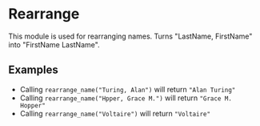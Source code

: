 Rearrange
=========

This module is used for rearranging names.
Turns "LastName, FirstName" into "FirstName LastName".

## Examples

 * Calling `rearrange_name("Turing, Alan")` will return `"Alan Turing"`
 * Calling `rearrange_name("Hpper, Grace M.")` will return `"Grace M. Hopper"`
 * Calling `rearrange_name("Voltaire")` will return `"Voltaire"`